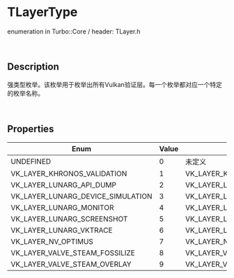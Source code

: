 # TLayerType

enumeration in Turbo::Core / header: TLayer.h

<br/>

## **Description**

强类型枚举。该枚举用于枚举出所有Vulkan验证层。每一个枚举都对应一个特定的枚举名称。

<br/>			

## **Properties**
Enum     							| Value |description
------------------------------------|-------|-------------
UNDEFINED   						|   0   | 未定义
VK_LAYER_KHRONOS_VALIDATION  		|   1   | VK_LAYER_KHRONOS_validation
VK_LAYER_LUNARG_API_DUMP  			|   2   | VK_LAYER_LUNARG_api_dump
VK_LAYER_LUNARG_DEVICE_SIMULATION 	|   3   | VK_LAYER_LUNARG_device_simulation
VK_LAYER_LUNARG_MONITOR  	  		|   4   | VK_LAYER_LUNARG_monitor
VK_LAYER_LUNARG_SCREENSHOT    		|   5   | VK_LAYER_LUNARG_screenshot
VK_LAYER_LUNARG_VKTRACE		  		|   6   | VK_LAYER_LUNARG_vktrace
VK_LAYER_NV_OPTIMUS  		  		|   7   | VK_LAYER_NV_optimus
VK_LAYER_VALVE_STEAM_FOSSILIZE		|   8   | VK_LAYER_VALVE_steam_fossilize
VK_LAYER_VALVE_STEAM_OVERLAY  		|   9   | VK_LAYER_VALVE_steam_overlay


